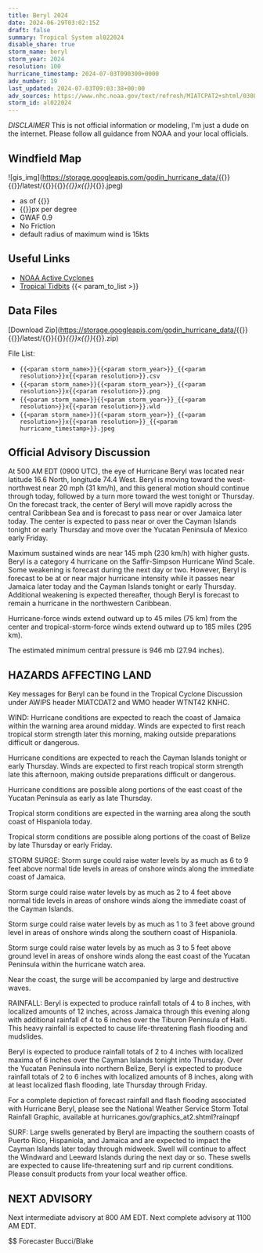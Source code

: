 ```yaml
---
title: Beryl 2024
date: 2024-06-29T03:02:15Z
draft: false
summary: Tropical System al022024
disable_share: true
storm_name: beryl
storm_year: 2024
resolution: 100
hurricane_timestamp: 2024-07-03T090300+0000
adv_number: 19
last_updated: 2024-07-03T09:03:38+00:00
adv_sources: https://www.nhc.noaa.gov/text/refresh/MIATCPAT2+shtml/030853.shtml;https://www.nhc.noaa.gov/refresh/graphics_at2+shtml/085631.shtml?cone
storm_id: al022024
---
```

*DISCLAIMER* This is not official information or modeling, I'm just a dude on the internet.  Please follow all guidance from NOAA and your local officials.

## Windfield Map
![gis_img](https://storage.googleapis.com/godin_hurricane_data/{{<param storm_name>}}{{<param storm_year>}}/latest/{{<param storm_name>}}{{<param storm_year>}}_{{<param resolution>}}x{{<param resolution>}}_{{<param hurricane_timestamp>}}.jpeg)

- as of {{<param last_updated>}}
- {{<param resolution>}}px per degree
- GWAF 0.9
- No Friction
- default radius of maximum wind is 15kts

## Useful Links
- [NOAA Active Cyclones](https://www.nhc.noaa.gov/)
- [Tropical Tidbits](https://www.tropicaltidbits.com/storminfo/)
{{< param_to_list >}}

## Data Files
[Download Zip](https://storage.googleapis.com/godin_hurricane_data/{{<param storm_name>}}{{<param storm_year>}}/latest/{{<param storm_name>}}{{<param storm_year>}}_{{<param resolution>}}x{{<param resolution>}}_{{<param hurricane_timestamp>}}.zip)

File List:
- `{{<param storm_name>}}{{<param storm_year>}}_{{<param resolution>}}x{{<param resolution>}}.csv`
- `{{<param storm_name>}}{{<param storm_year>}}_{{<param resolution>}}x{{<param resolution>}}.png`
- `{{<param storm_name>}}{{<param storm_year>}}_{{<param resolution>}}x{{<param resolution>}}.wld`
- `{{<param storm_name>}}{{<param storm_year>}}_{{<param resolution>}}x{{<param resolution>}}_{{<param hurricane_timestamp>}}.jpeg`


## Official Advisory Discussion
At 500 AM EDT (0900 UTC), the eye of Hurricane Beryl was located
near latitude 16.6 North, longitude 74.4 West. Beryl is moving
toward the west-northwest near 20 mph (31 km/h), and this general
motion should continue through today, followed by a turn more toward
the west tonight or Thursday.  On the forecast track, the center of
Beryl will move rapidly across the central Caribbean Sea and is
forecast to pass near or over Jamaica later today.  The center is
expected to pass near or over the Cayman Islands tonight or early
Thursday and move over the Yucatan Peninsula of Mexico early Friday.
 
Maximum sustained winds are near 145 mph (230 km/h) with higher 
gusts.  Beryl is a category 4 hurricane on the Saffir-Simpson 
Hurricane Wind Scale.  Some weakening is forecast during the next 
day or two.  However, Beryl is forecast to be at or near major 
hurricane intensity while it passes near Jamaica later today and 
the Cayman Islands tonight or early Thursday. Additional weakening 
is expected thereafter, though Beryl is forecast to remain a 
hurricane in the northwestern Caribbean.
 
Hurricane-force winds extend outward up to 45 miles (75 km) from the
center and tropical-storm-force winds extend outward up to 185 miles
(295 km).
 
The estimated minimum central pressure is 946 mb (27.94 inches).
 
 
HAZARDS AFFECTING LAND
----------------------
Key messages for Beryl can be found in the Tropical Cyclone
Discussion under AWIPS header MIATCDAT2 and WMO header WTNT42 KNHC.
 
WIND:  Hurricane conditions are expected to reach the coast of
Jamaica within the warning area around midday.  Winds are expected
to first reach tropical storm strength later this morning, making
outside preparations difficult or dangerous.
 
Hurricane conditions are expected to reach the Cayman Islands
tonight or early Thursday.  Winds are expected to first reach
tropical storm strength late this afternoon, making outside
preparations difficult or dangerous.
 
Hurricane conditions are possible along portions of the east coast
of the Yucatan Peninsula as early as late Thursday.
 
Tropical storm conditions are expected in the warning area along the
south coast of Hispaniola today.
 
Tropical storm conditions are possible along portions of the coast
of Belize by late Thursday or early Friday.
 
STORM SURGE:  Storm surge could raise water levels by as much as 6
to 9 feet above normal tide levels in areas of onshore winds along
the immediate coast of Jamaica.
 
Storm surge could raise water levels by as much as 2 to 4 feet above
normal tide levels in areas of onshore winds along the immediate
coast of the Cayman Islands.
 
Storm surge could raise water levels by as much as 1 to 3 feet above
ground level in areas of onshore winds along the southern coast of
Hispaniola.
 
Storm surge could raise water levels by as much as 3 to 5 feet
above ground level in areas of onshore winds along the east coast of
the Yucatan Peninsula within the hurricane watch area.
 
Near the coast, the surge will be accompanied by large and
destructive waves.
 
RAINFALL:  Beryl is expected to produce rainfall totals of 4 to 8 
inches, with localized amounts of 12 inches, across Jamaica through 
this evening along with additional rainfall of 4 to 6 inches over 
the Tiburon Peninsula of Haiti. This heavy rainfall is expected to 
cause life-threatening flash flooding and mudslides. 
 
Beryl is expected to produce rainfall totals of 2 to 4 inches with 
localized maxima of 6 inches over the Cayman Islands tonight into 
Thursday. Over the Yucatan Peninsula into northern Belize, Beryl is 
expected to produce rainfall totals of 2 to 6 inches with localized 
amounts of 8 inches, along with at least localized flash flooding, 
late Thursday through Friday.

For a complete depiction of forecast rainfall and flash flooding 
associated with Hurricane Beryl, please see the National Weather 
Service Storm Total Rainfall Graphic, available at 
hurricanes.gov/graphics_at2.shtml?rainqpf

SURF:  Large swells generated by Beryl are impacting the southern
coasts of Puerto Rico, Hispaniola, and Jamaica and are expected to
impact the Cayman Islands later today through midweek.  Swell will
continue to affect the Windward and Leeward Islands during the next
day or so.  These swells are expected to cause life-threatening surf
and rip current conditions. Please consult products from your local
weather office.
 
 
NEXT ADVISORY
-------------
Next intermediate advisory at 800 AM EDT.
Next complete advisory at 1100 AM EDT.
 
$$
Forecaster Bucci/Blake